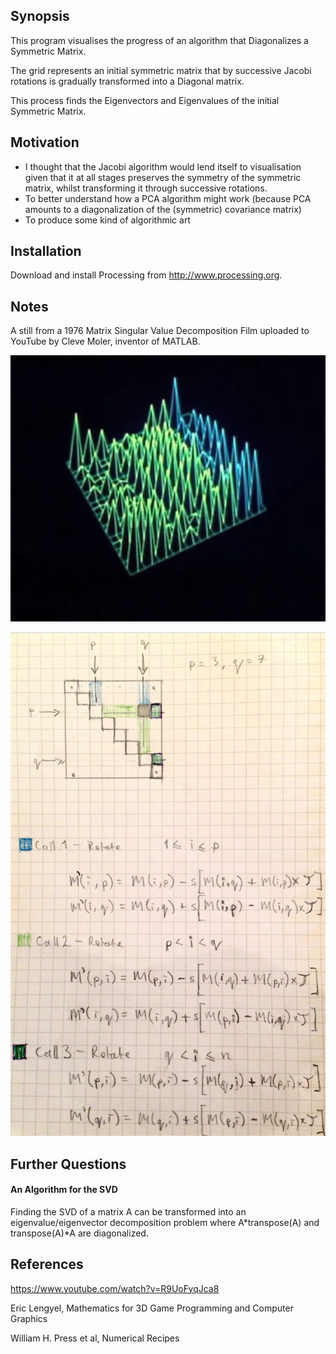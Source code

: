 ## Synopsis

This program visualises the progress of an algorithm that Diagonalizes a Symmetric Matrix. 

The grid represents an initial symmetric matrix that by successive Jacobi rotations is gradually transformed into a Diagonal matrix.

This process finds the Eigenvectors and Eigenvalues of the initial Symmetric Matrix.

## Motivation

* I thought that the Jacobi algorithm would lend itself to visualisation given that it at all stages preserves the symmetry of the symmetric matrix, whilst transforming it through successive rotations.
* To better understand how a PCA algorithm might work (because PCA amounts to a diagonalization of the (symmetric) covariance matrix)
* To produce some kind of algorithmic art

## Installation

Download and install Processing from http://www.processing.org.

## Notes

A still from a 1976 Matrix Singular Value Decomposition Film uploaded to YouTube by Cleve Moler, inventor of MATLAB.

![Diagonalization](Jacobi_JS/media/Diagonalization_low.png)

![Jacobi_notes](Jacobi_notes.png)

## Further Questions

#### An Algorithm for the SVD

Finding the SVD of a matrix A can be transformed into an eigenvalue/eigenvector decomposition problem where A*transpose(A) and transpose(A)*A are diagonalized.

## References

https://www.youtube.com/watch?v=R9UoFyqJca8

Eric Lengyel, Mathematics for 3D Game Programming and Computer Graphics

William H. Press et al, Numerical Recipes
